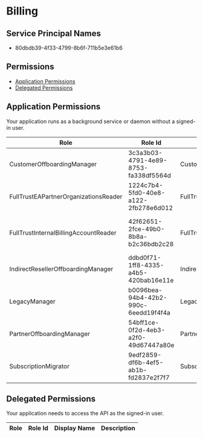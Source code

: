 # Billing
## Service Principal Names
- 80dbdb39-4f33-4799-8b6f-711b5e3e61b6

 ## Permissions
- [Application Permissions](#application-permissions)
- [Delegated Permissions](#delegated-permissions)

## Application Permissions
Your application runs as a background service or daemon without a signed-in user.

| Role | Role Id | Display Name | Description |
|---|---|---|---|
| CustomerOffboardingManager | 3c3a3b03-4791-4e89-8753-fa338df5564d | CustomerOffboardingManager | Customer Offboarding Manager |
| FullTrustEAPartnerOrganizationsReader | 1224c7b4-5fd0-40e8-a122-2fb278e6d012 | FullTrustEAPartnerOrganizationsReader | FullTrust EA Partner Organizations Reader |
| FullTrustInternalBillingAccountReader | 42f62651-2fce-49b0-8b8a-b2c36bdb2c28 | FullTrustInternalBillingAccountReader | Full Trust Internal Billing Account Reader |
| IndirectResellerOffboardingManager | ddbd0f71-1ff8-4335-a4b5-420bab16e11e | IndirectResellerOffboardingManager | Indirect Reseller Offboarding Manager |
| LegacyManager | b0096bea-94b4-42b2-990c-6eedd19f4f4a | LegacyManager | Manger of legacy APIs |
| PartnerOffboardingManager | 54bff1ce-0f2d-4eb3-a2f0-49d67447a80e | PartnerOffboardingManager | Partner Offboarding Manager |
| SubscriptionMigrator | 9edf2859-df6b-4ef5-ab1b-fd2837e2f7f7 | SubscriptionMigrator | Subscription Migrator |

## Delegated Permissions
Your application needs to access the API as the signed-in user. 

| Role | Role Id | Display Name | Description |
|---|---|---|---|


